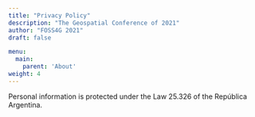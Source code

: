 ```yaml
---
title: "Privacy Policy"
description: "The Geospatial Conference of 2021"
author: "FOSS4G 2021"
draft: false

menu:
  main:
    parent: 'About'
weight: 4
---
```


Personal information is protected under the Law 25.326 of the República Argentina.
